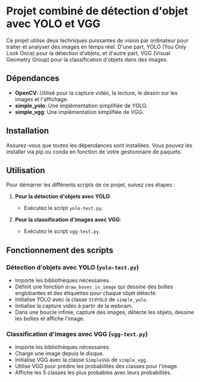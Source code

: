 # Projet combiné de détection d'objet avec YOLO et VGG

Ce projet utilise deux techniques puissantes de vision par ordinateur pour traiter et analyser des images en temps réel. D'une part, YOLO (You Only Look Once) pour la détection d'objets, et d'autre part, VGG (Visual Geometry Group) pour la classification d'objets dans des images.

## Dépendances

- **OpenCV**: Utilisé pour la capture vidéo, la lecture, le dessin sur les images et l'affichage.
- **simple_yolo**: Une implémentation simplifiée de YOLO.
- **simple_vgg**: Une implémentation simplifiée de VGG.

## Installation

Assurez-vous que toutes les dépendances sont installées. Vous pouvez les installer via pip ou conda en fonction de votre gestionnaire de paquets.

## Utilisation

Pour démarrer les différents scripts de ce projet, suivez ces étapes :

1. **Pour la détection d'objets avec YOLO**:
   - Exécutez le script `yolo-test.py`.

2. **Pour la classification d'images avec VGG**:
   - Exécutez le script `vgg-test.py`.

## Fonctionnement des scripts

### Détection d'objets avec YOLO (`yolo-test.py`)

- Importe les bibliothèques nécessaires.
- Définit une fonction `draw_boxes_in_image` qui dessine des boîtes englobantes et des étiquettes pour chaque objet détecté.
- Initialise YOLO avec la classe `StdYOLO` de `simple_yolo`.
- Initialise la capture vidéo à partir de la webcam.
- Dans une boucle infinie, capture des images, détecte les objets, dessine les boîtes et affiche l'image.

### Classification d'images avec VGG (`vgg-test.py`)

- Importe les bibliothèques nécessaires.
- Charge une image depuis le disque.
- Initialise VGG avec la classe `SimpleVGG` de `simple_vgg`.
- Utilise VGG pour prédire les probabilités des classes pour l'image.
- Affiche les 5 classes les plus probables avec leurs probabilités.
